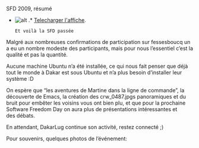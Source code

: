 
 SFD 2009, résumé
* ![alt](https://raw.github.com/Dakarlug/site-datas/master/datas/sfd.jpeg "") .*  [Telecharger l'affiche](https://raw.github.com/Dakarlug/site-datas/master/datas/pdf "").
    
      Et voilà la SFD passée

Malgré aux nombreuses confirmations de participation sur fessesboucq un a eu un nombre modeste des participants, mais pour nous l’essentiel c’est la qualité et pas la quantité.

Aucune machine Ubuntu n’a été installée, ce qui nous fait penser que déjà tout le monde à Dakar est sous Ubuntu et n’a plus besoin d’installer leur système :D

On espère que “les aventures de Martine dans la ligne de commande”, la découverte de Emacs, la création des crw_0487.jpgs panoramiques et du bruit pour embêter les voisins vous ont bien plu, et que pour la prochaine Software Freedom Day on aura plus de présentations intéressantes et des débats.

En attendant, DakarLug continue son activité, restez connecté ;)

Pour souvenirs, quelques photos de l’événement: 


			
				
			
			

			
				
			
			
				
			
			
				
			
			
				
			
			
				
			
			
				
			
			
				
			
			
				
			
			
				
			
			
				
			
			
				
			
			
				
			
			
				
			
			
				
			
			
				
			
			
				
			
			
				
			
			
				
			
			
				
			
			
				
			
			
				
			
			
				
			
			

    
    
    



    



    



    



    



    



 
    
     